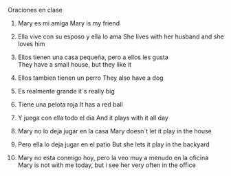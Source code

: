 Oraciones en clase 

1. Mary es mi amiga 
Mary is my friend 


2. Ella vive con su esposo y ella lo ama 
She lives with her husband and she loves him 

3. Ellos tienen una casa pequeña, pero a ellos les gusta  
They have a small house, but they like it 

4. Ellos tambien tienen un perro 
They also have a dog 


5. Es realmente grande 
it´s really big 


6. Tiene una pelota roja 
It has a red ball 


7. Y juega con ella todo el dia 
And it plays with it all day  


8. Mary no lo deja jugar en la casa
Mary doesn´t let it play in the house 


9. Pero ella lo deja jugar en el patio 
But she lets it play in the backyard  


10. Mary no esta conmigo hoy, pero la veo muy a menudo en la oficina 
Mary is not with me today, but i see her very often in the office  